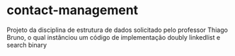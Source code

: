 # contact-management
Projeto da disciplina de estrutura de dados solicitado pelo professor Thiago Bruno, o qual instânciou um código de implementação doubly linkedlist e search binary
